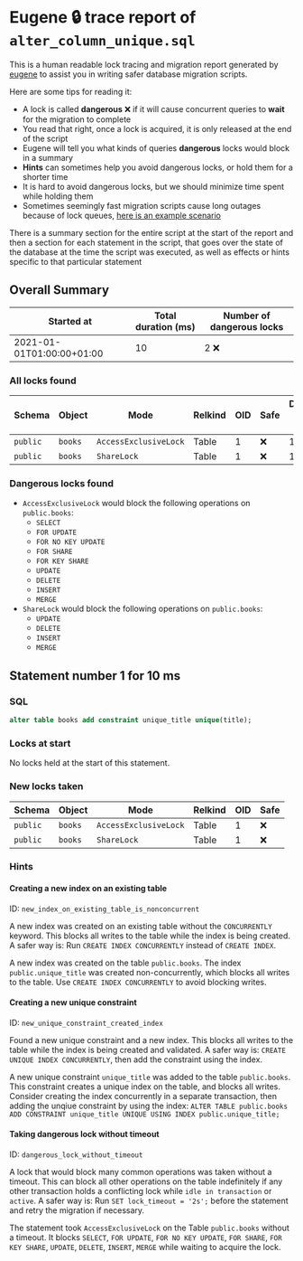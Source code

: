 # Eugene 🔒 trace report of `alter_column_unique.sql`

This is a human readable lock tracing and migration report generated by [eugene](https://github.com/kaaveland/eugene) to assist you in writing safer database migration scripts.

Here are some tips for reading it:
- A lock is called **dangerous** ❌ if it will cause concurrent queries to **wait** for the migration to complete
- You read that right, once a lock is acquired, it is only released at the end of the script
- Eugene will tell you what kinds of queries **dangerous** locks would block in a summary
- **Hints** can sometimes help you avoid dangerous locks, or hold them for a shorter time
- It is hard to avoid dangerous locks, but we should minimize time spent while holding them
- Sometimes seemingly fast migration scripts cause long outages because of lock queues, [here is an example scenario](https://kaveland.no/careful-with-that-lock-eugene.html)

There is a summary section for the entire script at the start of the report and then a section for each statement in the script, that goes over the state of the database at the time the script was executed, as well as effects or hints specific to that particular statement

## Overall Summary

| Started at | Total duration (ms) | Number of dangerous locks |
|------------|---------------------|---------------------------|
| 2021-01-01T01:00:00+01:00 | 10 | 2 ❌ |

### All locks found

| Schema | Object | Mode | Relkind | OID | Safe | Duration held (ms) |
|--------|--------|------|---------|-----|------|--------------------|
| `public` | `books` | `AccessExclusiveLock` | Table | 1 | ❌ | 10 |
| `public` | `books` | `ShareLock` | Table | 1 | ❌ | 10 |

### Dangerous locks found

- `AccessExclusiveLock` would block the following operations on `public.books`:
  + `SELECT`
  + `FOR UPDATE`
  + `FOR NO KEY UPDATE`
  + `FOR SHARE`
  + `FOR KEY SHARE`
  + `UPDATE`
  + `DELETE`
  + `INSERT`
  + `MERGE`
- `ShareLock` would block the following operations on `public.books`:
  + `UPDATE`
  + `DELETE`
  + `INSERT`
  + `MERGE`

## Statement number 1 for 10 ms

### SQL

```sql
alter table books add constraint unique_title unique(title);
```

### Locks at start

No locks held at the start of this statement.

### New locks taken

| Schema | Object | Mode | Relkind | OID | Safe |
|--------|--------|------|---------|-----|------|
| `public` | `books` | `AccessExclusiveLock` | Table | 1 | ❌ |
| `public` | `books` | `ShareLock` | Table | 1 | ❌ |

### Hints

#### Creating a new index on an existing table

ID: `new_index_on_existing_table_is_nonconcurrent`

A new index was created on an existing table without the `CONCURRENTLY` keyword. This blocks all writes to the table while the index is being created. A safer way is: Run `CREATE INDEX CONCURRENTLY` instead of `CREATE INDEX`.

A new index was created on the table `public.books`. The index `public.unique_title` was created non-concurrently, which blocks all writes to the table. Use `CREATE INDEX CONCURRENTLY` to avoid blocking writes.

#### Creating a new unique constraint

ID: `new_unique_constraint_created_index`

Found a new unique constraint and a new index. This blocks all writes to the table while the index is being created and validated. A safer way is: `CREATE UNIQUE INDEX CONCURRENTLY`, then add the constraint using the index.

A new unique constraint `unique_title` was added to the table `public.books`. This constraint creates a unique index on the table, and blocks all writes. Consider creating the index concurrently in a separate transaction, then adding the unqiue constraint by using the index: `ALTER TABLE public.books ADD CONSTRAINT unique_title UNIQUE USING INDEX public.unique_title;`

#### Taking dangerous lock without timeout

ID: `dangerous_lock_without_timeout`

A lock that would block many common operations was taken without a timeout. This can block all other operations on the table indefinitely if any other transaction holds a conflicting lock while `idle in transaction` or `active`. A safer way is: Run `SET lock_timeout = '2s';` before the statement and retry the migration if necessary.

The statement took `AccessExclusiveLock` on the Table `public.books` without a timeout. It blocks `SELECT`, `FOR UPDATE`, `FOR NO KEY UPDATE`, `FOR SHARE`, `FOR KEY SHARE`, `UPDATE`, `DELETE`, `INSERT`, `MERGE` while waiting to acquire the lock.

